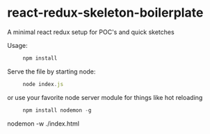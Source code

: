 # react-redux-skeleton-boilerplate
A minimal react redux setup for POC's and quick sketches

Usage:

```js
	 npm install
```

Serve the file by starting node:

```js
	 node index.js
```

or use your favorite node server module for things like hot reloading

```js
	 npm install nodemon -g
```

nodemon -w ./index.html
